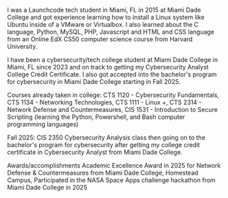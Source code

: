 I was a Launchcode tech student in Miami, FL in 2015 at Miami Dade College and got experience learning how to install a Linux system like Ubuntu inside of a VMware or Virtualbox. I also learned about the C language, Python, MySQL, PHP, Javascript and HTML and CSS language from an Online EdX CS50 computer science course from Harvard University.

I have been a cybersecurity/tech college student at Miami Dade College in Miami, FL since 2023 and on track to getting my Cybersecurity Analyst College Credit Certificate. I also got accepted into the bachelor's program for cybersecurity in Miami Dade College starting in Fall 2025. 

Courses already taken in college:
CTS 1120 - Cybersecurity Fundamentals,
CTS 1134 - Networking Technologies, 
CTS 1111 - Linux +,
CTS 2314 - Network Defense and Countermeasures,
CIS 1531 - Introduction to Secure Scripting (learning the Python, Powershell, and Bash computer programming languages)

Fall 2025:
CIS 2350 Cybersecurity Analysis class then going on to the bachelor's program for cybersecurity after getting my college credit certificate in Cybersecurity Analyst from Miami Dade College.

Awards/accomplishments
Academic Excellence Award in 2025 for Network Defense & Countermeasures from Miami Dade College, Homestead Campus,
Participated in the NASA Space Apps challenge hackathon from Miami Dade College in 2025